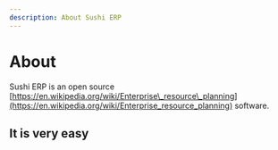 ```yaml
---
description: About Sushi ERP
---
```


# About

Sushi ERP is an open source [https://en.wikipedia.org/wiki/Enterprise\_resource\_planning](https://en.wikipedia.org/wiki/Enterprise_resource_planning) software.

## It is very easy



## 

